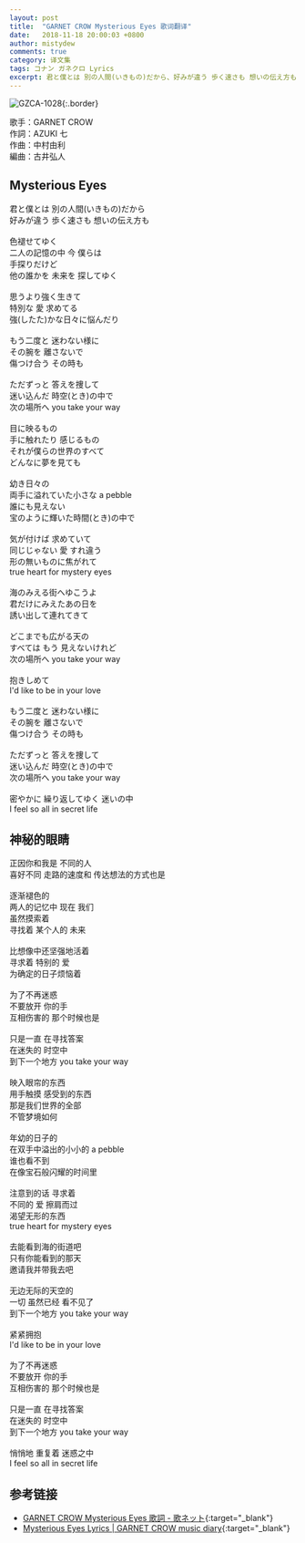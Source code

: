 ```yaml
---
layout: post
title:  "GARNET CROW Mysterious Eyes 歌词翻译"
date:   2018-11-18 20:00:03 +0800
author: mistydew
comments: true
category: 译文集
tags: コナン ガネクロ Lyrics
excerpt: 君と僕とは 別の人間(いきもの)だから、好みが違う 歩く速さも 想いの伝え方も。
---
```

![GZCA-1028](https://crowsub.github.io/assets/images/discography/single/GZCA-1028.jpg){:.border}

歌手：GARNET CROW<br>
作詞：AZUKI 七<br>
作曲：中村由利<br>
編曲：古井弘人

<div class="lyric-original">
  <h2>Mysterious Eyes</h2>
  <p>
    君と僕とは 別の人間(いきもの)だから<br>
    好みが違う 歩く速さも 想いの伝え方も<br>
    <br>
    色褪せてゆく<br>
    二人の記憶の中 今 僕らは<br>
    手探りだけど<br>
    他の誰かを 未来を 探してゆく<br>
    <br>
    思うより強く生きて<br>
    特別な 愛 求めてる<br>
    強(したた)かな日々に悩んだり<br>
    <br>
    もう二度と 迷わない様に<br>
    その腕を 離さないで<br>
    傷つけ合う その時も<br>
    <br>
    ただずっと 答えを捜して<br>
    迷い込んだ 時空(とき)の中で<br>
    次の場所へ you take your way<br>
    <br>
    目に映るもの<br>
    手に触れたり 感じるもの<br>
    それが僕らの世界のすべて<br>
    どんなに夢を見ても<br>
    <br>
    幼き日々の<br>
    両手に溢れていた小さな a pebble<br>
    誰にも見えない<br>
    宝のように輝いた時間(とき)の中で<br>
    <br>
    気が付けば 求めていて<br>
    同じじゃない 愛 すれ違う<br>
    形の無いものに焦がれて<br>
    true heart for mystery eyes<br>
    <br>
    海のみえる街へゆこうよ<br>
    君だけにみえたあの日を<br>
    誘い出して連れてきて<br>
    <br>
    どこまでも広がる天の<br>
    すべては もう 見えないけれど<br>
    次の場所へ you take your way<br>
    <br>
    抱きしめて<br>
    I'd like to be in your love<br>
    <br>
    もう二度と 迷わない様に<br>
    その腕を 離さないで<br>
    傷つけ合う その時も<br>
    <br>
    ただずっと 答えを捜して<br>
    迷い込んだ 時空(とき)の中で<br>
    次の場所へ you take your way<br>
    <br>
    密やかに 繰り返してゆく 迷いの中<br>
    I feel so all in secret life
  </p>
</div>

<div class="lyric-translation">
  <h2>神秘的眼睛</h2>
  <p>
    正因你和我是 不同的人<br>
    喜好不同 走路的速度和 传达想法的方式也是<br>
    <br>
    逐渐褪色的<br>
    两人的记忆中 现在 我们<br>
    虽然摸索着<br>
    寻找着 某个人的 未来<br>
    <br>
    比想像中还坚强地活着<br>
    寻求着 特别的 爱<br>
    为确定的日子烦恼着<br>
    <br>
    为了不再迷惑<br>
    不要放开 你的手<br>
    互相伤害的 那个时候也是<br>
    <br>
    只是一直 在寻找答案<br>
    在迷失的 时空中<br>
    到下一个地方 you take your way<br>
    <br>
    映入眼帘的东西<br>
    用手触摸 感受到的东西<br>
    那是我们世界的全部<br>
    不管梦境如何<br>
    <br>
    年幼的日子的<br>
    在双手中溢出的小小的 a pebble<br>
    谁也看不到<br>
    在像宝石般闪耀的时间里<br>
    <br>
    注意到的话 寻求着<br>
    不同的 爱 擦肩而过<br>
    渴望无形的东西<br>
    true heart for mystery eyes<br>
    <br>
    去能看到海的街道吧<br>
    只有你能看到的那天<br>
    邀请我并带我去吧<br>
    <br>
    无边无际的天空的<br>
    一切 虽然已经 看不见了<br>
    到下一个地方 you take your way<br>
    <br>
    紧紧拥抱<br>
    I'd like to be in your love<br>
    <br>
    为了不再迷惑<br>
    不要放开 你的手<br>
    互相伤害的 那个时候也是<br>
    <br>
    只是一直 在寻找答案<br>
    在迷失的 时空中<br>
    到下一个地方 you take your way<br>
    <br>
    悄悄地 重复着 迷惑之中<br>
    I feel so all in secret life
  </p>
</div>

## 参考链接

* [GARNET CROW Mysterious Eyes 歌詞 - 歌ネット](https://www.uta-net.com/song/14347){:target="_blank"}
* [Mysterious Eyes Lyrics \| GARNET CROW music diary](https://crowsub.github.io/lyrics/original/Mysterious%20Eyes.html){:target="_blank"}
